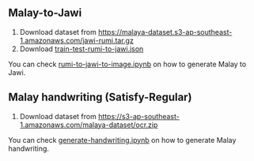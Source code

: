 ## Malay-to-Jawi

1. Download dataset from https://malaya-dataset.s3-ap-southeast-1.amazonaws.com/jawi-rumi.tar.gz
2. Download [train-test-rumi-to-jawi.json](train-test-rumi-to-jawi.json)

You can check [rumi-to-jawi-to-image.ipynb](rumi-to-jawi-to-image.ipynb) on how to generate Malay to Jawi.

## Malay handwriting (Satisfy-Regular)

1. Download dataset from https://s3-ap-southeast-1.amazonaws.com/malaya-dataset/ocr.zip

You can check [generate-handwriting.ipynb](generate-handwriting.ipynb) on how to generate Malay handwriting.
